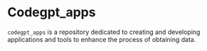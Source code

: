 # Codegpt_apps
`codegpt_apps` is a repository dedicated to creating and developing applications and tools to enhance the process of obtaining data. 
